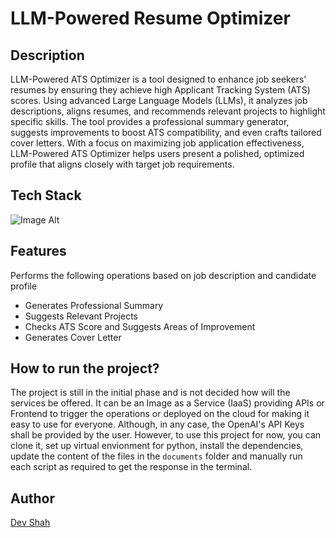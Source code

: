 # LLM-Powered Resume Optimizer

## Description
LLM-Powered ATS Optimizer is a tool designed to enhance job seekers' resumes by ensuring they achieve high Applicant Tracking System (ATS) scores. Using advanced Large Language Models (LLMs), it analyzes job descriptions, aligns resumes, and recommends relevant projects to highlight specific skills. The tool provides a professional summary generator, suggests improvements to boost ATS compatibility, and even crafts tailored cover letters. With a focus on maximizing job application effectiveness, LLM-Powered ATS Optimizer helps users present a polished, optimized profile that aligns closely with target job requirements.

## Tech Stack
![Image Alt](https://skillicons.dev/icons?i=python)

## Features
Performs the following operations based on job description and candidate profile
- Generates Professional Summary
- Suggests Relevant Projects
- Checks ATS Score and Suggests Areas of Improvement
- Generates Cover Letter

## How to run the project?
The project is still in the initial phase and is not decided how will the services be offered. It can be an Image as a Service (IaaS) providing APIs or Frontend to trigger the operations or deployed on the cloud for making it easy to use for everyone. Although, in any case, the OpenAI's API Keys shall be provided by the user. However, to use this project for now, you can clone it, set up virtual envionment for python, install the dependencies, update the content of the files in the `documents` folder and manually run each script as required to get the response in the terminal.

## Author
[Dev Shah](https://github.com/busycaesar)
